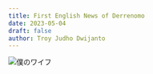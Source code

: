 ```yaml
---
title: First English News of Derrenomo
date: 2023-05-04
draft: false
author: Troy Judho Dwijanto
---
```


![僕のワイフ](</Takunomi_Nao-Kiriyama_Vi.png>)
